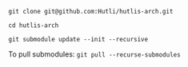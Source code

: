 ```git clone git@github.com:Hutli/hutlis-arch.git```

```cd hutlis-arch```

```git submodule update --init --recursive```

To pull submodules:
```git pull --recurse-submodules```
